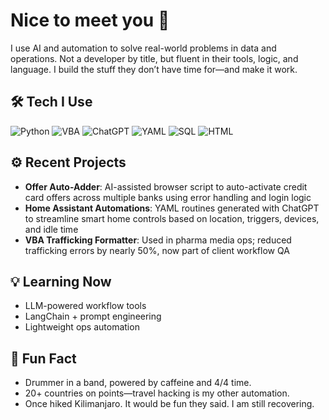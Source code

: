 # Nice to meet you 👋

I use AI and automation to solve real-world problems in data and operations.
Not a developer by title, but fluent in their tools, logic, and language. I build the stuff they don’t have time for—and make it work.

## 🛠 Tech I Use
![Python](https://img.shields.io/badge/-Python-3776AB?style=flat&logo=python&logoColor=white)
![VBA](https://img.shields.io/badge/-Excel%20VBA-217346?style=flat&logo=microsoft-excel&logoColor=white)
![ChatGPT](https://img.shields.io/badge/-ChatGPT-10a37f?style=flat&logo=openai&logoColor=white)
![YAML](https://img.shields.io/badge/-YAML-000000?style=flat&logo=yaml&logoColor=white)
![SQL](https://img.shields.io/badge/-SQL-CC2927?style=flat&logo=postgresql&logoColor=white)
![HTML](https://img.shields.io/badge/-HTML5-E34F26?style=flat&logo=html5&logoColor=white)

## ⚙️ Recent Projects
- **Offer Auto-Adder**: AI-assisted browser script to auto-activate credit card offers across multiple banks using error handling and login logic
- **Home Assistant Automations**: YAML routines generated with ChatGPT to streamline smart home controls based on location, triggers, devices, and idle time
- **VBA Trafficking Formatter**: Used in pharma media ops; reduced trafficking errors by nearly 50%, now part of client workflow QA

## 💡 Learning Now
- LLM-powered workflow tools  
- LangChain + prompt engineering  
- Lightweight ops automation

## 🤖 Fun Fact
- Drummer in a band, powered by caffeine and 4/4 time.
- 20+ countries on points—travel hacking is my other automation.
- Once hiked Kilimanjaro. It would be fun they said. I am still recovering.
